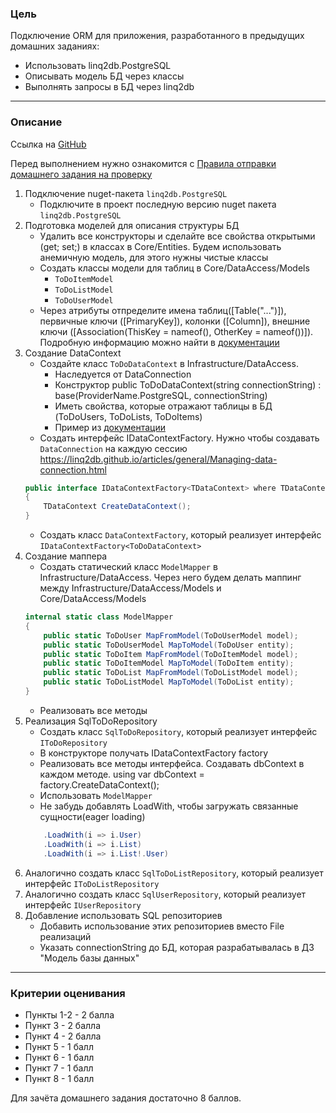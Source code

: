 ### Цель
    
Подключение ORM для приложения, разработанного в предыдущих домашних заданиях:

- Использовать linq2db.PostgreSQL
- Описывать модель БД через классы
- Выполнять запросы в БД через linq2db

---

### Описание

Ссылка на [GitHub](https://github.com/OTUS-NET/C-Sharp-Basic/blob/main/Homeworks/13%20%D0%9C%D0%BE%D0%B4%D0%B5%D0%BB%D1%8C%20%D0%B1%D0%B0%D0%B7%D1%8B%20%D0%B4%D0%B0%D0%BD%D0%BD%D1%8B%D1%85/Task.md)

Перед выполнением нужно ознакомится с [Правила отправки домашнего задания на проверку](https://github.com/OTUS-NET/C-Sharp-Basic/blob/main/Homeworks/README.md)

1. Подключение nuget-пакета `linq2db.PostgreSQL`
    - Подключите в проект последную версию nuget пакета `linq2db.PostgreSQL`
2. Подготовка моделей для описания структуры БД
    - Удалить все конструкторы и сделайте все свойства открытыми (get; set;) в классах в Core/Entities. Будем использовать анемичную модель, для этого нужны чистые классы
    - Создать классы модели для таблиц в Core/DataAccess/Models
        - `ToDoItemModel`
        - `ToDoListModel`
        - `ToDoUserModel`
    - Через атрибуты отпределите имена таблиц([Table("...")]), первичные ключи ([PrimaryKey]), колонки ([Column]), внешние ключи ([Association(ThisKey = nameof(), OtherKey = nameof())]). Подробную информацию можно найти в [документации](https://linq2db.github.io/#define-poco-class)
3. Создание DataContext
    - Создайте класс `ToDoDataContext` в Infrastructure/DataAccess. 
        - Наследуется от DataConnection
        - Конструктор public ToDoDataContext(string connectionString) : base(ProviderName.PostgreSQL, connectionString)
        - Иметь свойства, которые отражают таблицы в БД (ToDoUsers, ToDoLists, ToDoItems)
        - Пример из [документации](https://linq2db.github.io/#dataconnection-class)
    - Создать интерфейс IDataContextFactory<TDataContext>. Нужно чтобы создавать `DataConnection` на каждую сессию https://linq2db.github.io/articles/general/Managing-data-connection.html
    ```csharp
    public interface IDataContextFactory<TDataContext> where TDataContext : DataConnection
    {
        TDataContext CreateDataContext();
    }
    ```
    - Создать класс `DataContextFactory`, который реализует интерфейс `IDataContextFactory<ToDoDataContext>`
4. Создание маппера
    - Создать статический класс `ModelMapper` в Infrastructure/DataAccess. Через него будем делать маппинг между Infrastructure/DataAccess/Models и Core/DataAccess/Models
    ```csharp
    internal static class ModelMapper
    {
        public static ToDoUser MapFromModel(ToDoUserModel model);
        public static ToDoUserModel MapToModel(ToDoUser entity);
        public static ToDoItem MapFromModel(ToDoItemModel model);
        public static ToDoItemModel MapToModel(ToDoItem entity);
        public static ToDoList MapFromModel(ToDoListModel model);
        public static ToDoListModel MapToModel(ToDoList entity);
    }
    ```
    - Реализовать все методы
5. Реализация SqlToDoRepository
    - Создать класс `SqlToDoRepository`, который реализует интерфейс `IToDoRepository`
    - В конструкторе получать IDataContextFactory<ToDoDataContext> factory
    - Реализовать все методы интерфейса. Создавать dbContext в каждом методе. using var dbContext = factory.CreateDataContext();
    - Использовать `ModelMapper`
    - Не забудь добавлять LoadWith, чтобы загружать связанные сущности(eager loading)
    ```csharp
        .LoadWith(i => i.User)
        .LoadWith(i => i.List)
        .LoadWith(i => i.List!.User)
    ```
6. Аналогично создать класс `SqlToDoListRepository`, который реализует интерфейс `IToDoListRepository`
7. Аналогично создать класс `SqlUserRepository`, который реализует интерфейс `IUserRepository`
8. Добавление использовать SQL репозиториев
    - Добавить использование этих репозиториев вместо File реализаций
    - Указать connectionString до БД, которая разрабатывалась в ДЗ "Модель базы данных"

---

### Критерии оценивания

- Пункты 1-2 - 2 балла
- Пункт 3 - 2 балла
- Пункт 4 - 2 балла
- Пункт 5 - 1 балл
- Пункт 6 - 1 балл
- Пункт 7 - 1 балл
- Пункт 8 - 1 балл

Для зачёта домашнего задания достаточно 8 баллов.